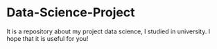 # Data-Science-Project
It is a repository about my project data science, I studied in university. I hope that it is useful for you!
